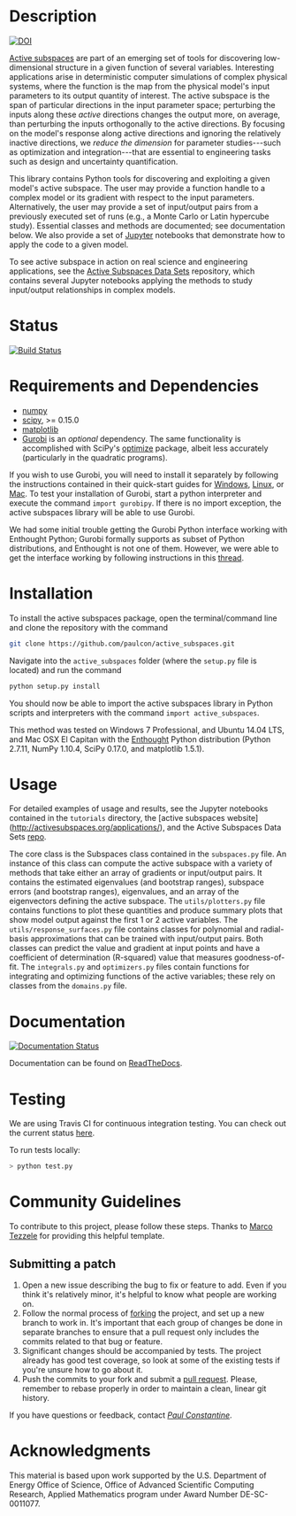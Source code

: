 # Description

[![DOI](https://zenodo.org/badge/DOI/10.5281/zenodo.158941.svg)](https://doi.org/10.5281/zenodo.158941)

[Active subspaces](http://activesubspaces.org) are part of an emerging set of tools for discovering low-dimensional structure in a given function of several variables. Interesting applications arise in deterministic computer simulations of complex physical systems, where the function is the map from the physical model's input parameters to its output quantity of interest. The active subspace is the span of particular directions in the input parameter space; perturbing the inputs along these *active* directions changes the output more, on average, than perturbing the inputs orthogonally to the active directions. By focusing on the model's response along active directions and ignoring the relatively inactive directions, we *reduce the dimension* for parameter studies---such as optimization and integration---that are essential to engineering tasks such as design and uncertainty quantification.

This library contains Python tools for discovering and exploiting a given model's active subspace. The user may provide a function handle to a complex model or its gradient with respect to the input parameters. Alternatively, the user may provide a set of input/output pairs from a previously executed set of runs (e.g., a Monte Carlo or Latin hypercube study). Essential classes and methods are documented; see documentation below. We also provide a set of [Jupyter](http://jupyter.org/) notebooks that demonstrate how to apply the code to a given model.

To see active subspace in action on real science and engineering applications, see the [Active Subspaces Data Sets](https://github.com/paulcon/as-data-sets) repository, which contains several Jupyter notebooks applying the methods to study input/output relationships in complex models.

# Status

[![Build Status](https://travis-ci.org/paulcon/active_subspaces.svg?branch=master)](https://travis-ci.org/paulcon/active_subspaces)

# Requirements and Dependencies

* [numpy](http://www.numpy.org/)
* [scipy](http://www.scipy.org/), >= 0.15.0
* [matplotlib](http://matplotlib.org/)
* [Gurobi](http://www.gurobi.com/) is an _optional_ dependency. The same functionality is accomplished with SciPy's [optimize](http://docs.scipy.org/doc/scipy/reference/optimize.html) package, albeit less accurately (particularly in the quadratic programs).

If you wish to use Gurobi, you will need to install it separately by following the instructions contained in their quick-start guides for [Windows](http://www.gurobi.com/documentation/6.5/quickstart_windows.pdf), [Linux](http://www.gurobi.com/documentation/6.5/quickstart_linux.pdf), or [Mac](http://www.gurobi.com/documentation/6.5/quickstart_mac.pdf). To test your installation of Gurobi, start a python interpreter and execute the command `import gurobipy`. If there is no import exception, the active subspaces library will be able to use Gurobi.

We had some initial trouble getting the Gurobi Python interface working with Enthought Python; Gurobi formally supports as subset of Python distributions, and Enthought is not one of them. However, we were able to get the interface working by following instructions in this [thread](https://groups.google.com/forum/#!searchin/gurobi/canopy/gurobi/ArCkf4a40uU/R9U1XFuMJEkJ).

# Installation

To install the active subspaces package, open the terminal/command line and clone the repository with the command

```bash
git clone https://github.com/paulcon/active_subspaces.git
```

Navigate into the `active_subspaces` folder (where the `setup.py` file is located) and run the command

```bash
python setup.py install
```

You should now be able to import the active subspaces library in Python scripts and interpreters with the command `import active_subspaces`.

This method was tested on Windows 7 Professional, and Ubuntu 14.04 LTS, and Mac OSX El Capitan with the [Enthought](https://www.enthought.com/) Python distribution (Python 2.7.11, NumPy 1.10.4, SciPy 0.17.0, and matplotlib 1.5.1).

# Usage

For detailed examples of usage and results, see the Jupyter notebooks contained in the `tutorials` directory, the [active subspaces website]
(http://activesubspaces.org/applications/), and the Active Subspaces Data Sets [repo](https://github.com/paulcon/as-data-sets).

The core class is the Subspaces class contained in the `subspaces.py` file. An instance of this class can compute the active subspace with a variety of methods that take either an array of gradients or input/output pairs. It contains the estimated eigenvalues (and bootstrap ranges), subspace errors (and bootstrap ranges), eigenvalues, and an array of the eigenvectors defining the active subspace. The `utils/plotters.py` file contains functions to plot these quantities and produce summary plots that show model output against the first 1 or 2 active variables. The `utils/response_surfaces.py` file contains classes for polynomial and radial-basis approximations that can be trained with input/output pairs. Both classes can predict the value and gradient at input points and have a coefficient of determination (R-squared) value that measures goodness-of-fit. The `integrals.py` and `optimizers.py` files contain functions for integrating and optimizing functions of the active variables; these rely on classes from the `domains.py` file.

# Documentation

[![Documentation Status](https://readthedocs.org/projects/active-subspaces/badge/?version=latest)](http://active-subspaces.readthedocs.io/en/latest/?badge=latest)

Documentation can be found on [ReadTheDocs](http://active-subspaces.readthedocs.io/en/latest/).

# Testing

We are using Travis CI for continuous integration testing. You can check out the current status [here](https://travis-ci.org/paulcon/active_subspaces).

To run tests locally:

```bash
> python test.py
```

# Community Guidelines

To contribute to this project, please follow these steps. Thanks to [Marco Tezzele](https://github.com/mtezzele) for providing this helpful template.

## Submitting a patch

1. Open a new issue describing the bug to fix or feature to add. Even if you think it's relatively minor, it's helpful to know what people are working on.
2. Follow the normal process of [forking][] the project, and set up a new branch to work in.  It's important that each group of changes be done in separate branches to ensure that a pull request only includes the commits related to that bug or feature.
3. Significant changes should be accompanied by tests. The project already has good test coverage, so look at some of the existing tests if you're unsure how to go about it. 
4. Push the commits to your fork and submit a [pull request][]. Please, remember to rebase properly in order to maintain a clean, linear git history.

[forking]: https://help.github.com/articles/fork-a-repo
[pull request]: https://help.github.com/articles/creating-a-pull-request

If you have questions or feedback, contact [*Paul Constantine*](http://inside.mines.edu/~pconstan/).

# Acknowledgments

This material is based upon work supported by the U.S. Department of Energy Office of Science, Office of Advanced Scientific Computing Research, Applied Mathematics program under Award Number DE-SC-0011077.